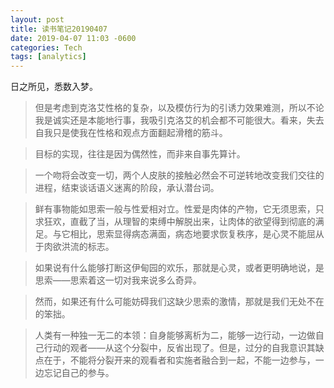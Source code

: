 ```yaml
---
layout: post
title: 读书笔记20190407
date: 2019-04-07 11:03 -0600
categories: Tech
tags: [analytics]
---
```


日之所见，悉数入梦。

 > 但是考虑到克洛艾性格的复杂，以及模仿行为的引诱力效果难测，所以不论我是诚实还是本能地行事，我吸引克洛艾的机会都不可能很大。看来，失去自我只是使我在性格和观点方面翻起滑稽的筋斗。

> 目标的实现，往往是因为偶然性，而非来自事先算计。

> 一个吻将会改变一切，两个人皮肤的接触必然会不可逆转地改变我们交往的进程，结束谈话语义迷离的阶段，承认潜台词。

> 鲜有事物能如思索一般与性爱相对立。性爱是肉体的产物，它无须思索，只求狂欢，直截了当，从理智的束缚中解脱出来，让肉体的欲望得到彻底的满足。与它相比，思索显得病态满面，病态地要求恢复秩序，是心灵不能屈从于肉欲洪流的标志。

> 如果说有什么能够打断这伊甸园的欢乐，那就是心灵，或者更明确地说，是思索——思索着这一切对我来说多么奇异。

> 然而，如果还有什么可能妨碍我们这缺少思索的激情，那就是我们无处不在的笨拙。

> 人类有一种独一无二的本领：自身能够离析为二，能够一边行动，一边做自己行动的观者——从这个分裂中，反省出现了。但是，过分的自我意识其缺点在于，不能将分裂开来的观看者和实施者融合到一起，不能一边参与，一边忘记自己的参与。

>
